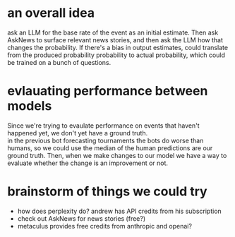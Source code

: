 # an overall idea
ask an LLM for the base rate of the event as an initial estimate. Then ask AskNews to surface relevant news stories, and then ask the LLM how that changes the probability.
If there's a bias in output estimates, could translate from the produced probability probability to actual probability, which could be trained on a bunch of questions.

# evlauating performance between models
Since we're trying to evaulate performance on events that haven't happened yet, we don't yet have a ground truth.  
in the previous bot forecasting tournaments the bots do worse than humans, so we could use the median of the human predictions are our ground truth. Then, when we make changes to our model we have a way to evaluate whether the change is an improvement or not.

# brainstorm of things we could try
* how does perplexity do? andrew has API credits from his subscription
* check out AskNews for news stories (free?)
* metaculus provides free credits from anthropic and openai?